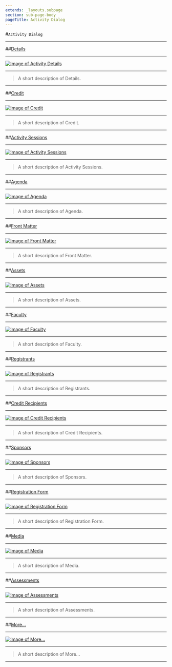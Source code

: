 ```yaml
---
extends: _layouts.subpage
section: sub-page-body
pageTitle: Activity Dialog
---
```


#`Activity Dialog`

---

##[Details](/activity-details)

---

[![image of Activity Details](../img/activity/Details.png)](/activity-details)

---

>A short description of Details.

---

##[Credit](/credit)

---
 
[![image of Credit](../img/activity/Credit.png)](/credit)

---

>A short description of Credit.

---

##[Activity Sessions](/activity-sessions)

---
 
[![image of Activity Sessions](../img/activity/Sessions.png)](/activity-sessions)

---

>A short description of Activity Sessions.

---

##[Agenda](/agenda)

---

[![image of Agenda](../img/activity/Details.png)](/agenda)

---

>A short description of Agenda.

---

##[Front Matter](/front-matter)

---

[![image of Front Matter](../img/activity/FrontMatter.png)](/front-matter)

---

>A short description of Front Matter.

---

##[Assets](/assets)

---

[![image of Assets](../img/activity/Assets.png)](/assets)

---

>A short description of Assets.

---

##[Faculty](/faculty)

---

[![image of Faculty](../img/activity/options.png)](/faculty)

---

>A short description of Faculty.

---

##[Registrants](/registrants)

---

[![image of Registrants](../img/activity/options.png)](/registrants)

---

>A short description of Registrants.

---

##[Credit Recipients](/credit-recipients)

---

[![image of Credit Recipients](../img/activity/get_credit.png)](/credit-recipients)

---

>A short description of Credit Recipients.

---

##[Sponsors](/sponsors)

---

[![image of Sponsors](../img/activity/get_credit.png)](/sponsors)

---

>A short description of Sponsors.

---

##[Registration Form](/registration-form)

---

[![image of Registration Form](../img/activity/outcomes.png)](/registration-form)

---

>A short description of Registration Form.

---

##[Media](/media)

---

[![image of Media](../img/activity/topics.png)](/media)

---

>A short description of Media.

---

##[Assessments](/assessments)

---

[![image of Assessments](../img/activity/topics.png)](/assessments)

---

>A short description of Assessments.

---

##[More...](/more)

---

[![image of More...](../img/activity/topics.png)](/more)

---

>A short description of More...

---